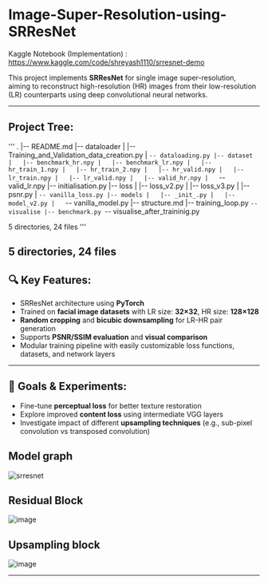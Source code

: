# Image-Super-Resolution-using-SRResNet

Kaggle Notebook (Implementation) : https://www.kaggle.com/code/shreyash1110/srresnet-demo

This project implements **SRResNet** for single image super-resolution, aiming to reconstruct high-resolution (HR) images from their low-resolution (LR) counterparts using deep convolutional neural networks.

---
## Project Tree:
'''
.
|-- README.md
|-- dataloader
|   |-- Training_and_Validation_data_creation.py
|   `-- dataloading.py
|-- dataset
|   |-- benchmark_hr.npy
|   |-- benchmark_lr.npy
|   |-- hr_train_1.npy
|   |-- hr_train_2.npy
|   |-- hr_valid.npy
|   |-- lr_train.npy
|   |-- lr_valid.npy
|   |-- valid_hr.npy
|   `-- valid_lr.npy
|-- initialisation.py
|-- loss
|   |-- loss_v2.py
|   |-- loss_v3.py
|   |-- psnr.py
|   `-- vanilla_loss.py
|-- models
|   |-- _init_.py
|   |-- model_v2.py
|   `-- vanilla_model.py
|-- structure.md
|-- training_loop.py
`-- visualise
    |-- benchmark.py
    `-- visualise_after_traininig.py

5 directories, 24 files
'''

5 directories, 24 files
---

## 🔍 Key Features:

- SRResNet architecture using **PyTorch**
- Trained on **facial image datasets** with LR size: **32×32**, HR size: **128×128**
- **Random cropping** and **bicubic downsampling** for LR-HR pair generation
- Supports **PSNR/SSIM evaluation** and **visual comparison**
- Modular training pipeline with easily customizable loss functions, datasets, and network layers

---

## 🧪 Goals & Experiments:

- Fine-tune **perceptual loss** for better texture restoration
- Explore improved **content loss** using intermediate VGG layers
- Investigate impact of different **upsampling techniques** (e.g., sub-pixel convolution vs transposed convolution)

## Model graph
![srresnet](https://github.com/user-attachments/assets/1a46d42e-5ee8-4c30-8779-8435980e4cf6)

## Residual Block
![image](https://github.com/user-attachments/assets/2c388469-bea4-42f5-9112-10664006cb3b)

## Upsampling block
![image](https://github.com/user-attachments/assets/0b1529c6-6c99-4709-a9ae-d05bb7189d95)

---

